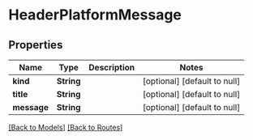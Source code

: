 # HeaderPlatformMessage
## Properties

| Name | Type | Description | Notes |
|------------ | ------------- | ------------- | -------------|
| **kind** | **String** |  | [optional] [default to null] |
| **title** | **String** |  | [optional] [default to null] |
| **message** | **String** |  | [optional] [default to null] |

[[Back to Models]](../overview#models) [[Back to Routes]](../overview#routes)

